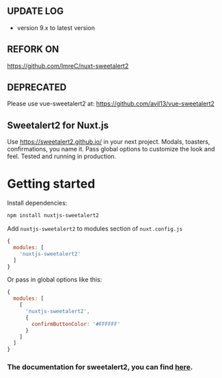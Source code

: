 ## UPDATE LOG
- version 9.x to latest version
## REFORK ON
https://github.com/ImreC/nuxt-sweetalert2

## DEPRECATED

Please use vue-sweetalert2 at: https://github.com/avil13/vue-sweetalert2



## Sweetalert2 for Nuxt.js

Use https://sweetalert2.github.io/ in your next project. Modals, toasters, confirmations, you name it. Pass global options to customize the look and feel. Tested and running in production.

# Getting started
Install dependencies:

```bash
npm install nuxtjs-sweetalert2
```

Add `nuxtjs-sweetalert2` to modules section of `nuxt.config.js`

```JavaScript
{
  modules: [
    'nuxtjs-sweetalert2'
  ]
}
```

Or pass in global options like this:

```JavaScript
{
  modules: [
    [
      'nuxtjs-sweetalert2',
      {
        confirmButtonColor: '#FFFFFF'
      }
    ]
  ]
}
```

### The documentation for sweetalert2, you can find [here](https://sweetalert2.github.io/).
